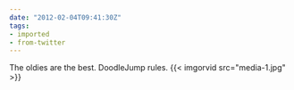 ```yaml
---
date: "2012-02-04T09:41:30Z"
tags:
- imported
- from-twitter
---
```

The oldies are the best. DoodleJump rules. {{< imgorvid src="media-1.jpg" >}}
